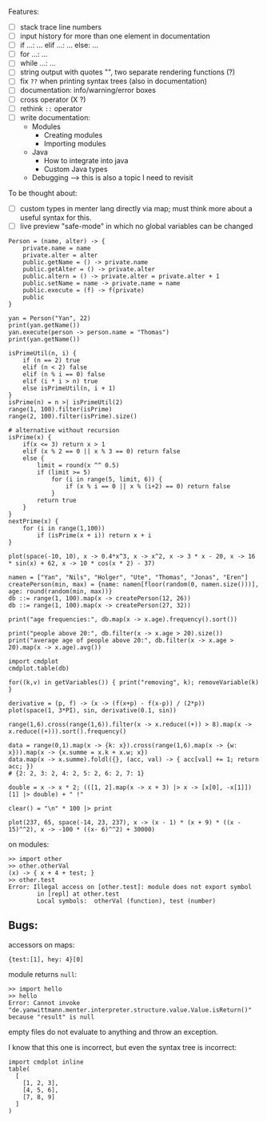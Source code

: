 Features:

- [ ] stack trace line numbers
- [ ] input history for more than one element in documentation
- [ ] if ...: ... elif ...: ... else: ...
- [ ] for ...: ...
- [ ] while ...: ...
- [ ] string output with quotes "", two separate rendering functions (?)
- [ ] fix `??` when printing syntax trees (also in documentation)
- [ ] documentation: info/warning/error boxes
- [ ] cross operator (X ?)
- [ ] rethink `::` operator
- [ ] write documentation:
  - Modules
    - Creating modules
    - Importing modules
  - Java
    - How to integrate into java
    - Custom Java types
  - Debugging --> this is also a topic I need to revisit

To be thought about:

- [ ] custom types in menter lang directly via map; must think more about a useful syntax for this.
- [ ] live preview "safe-mode" in which no global variables can be changed

```
Person = (name, alter) -> {
    private.name = name
    private.alter = alter
    public.getName = () -> private.name
    public.getAlter = () -> private.alter
    public.altern = () -> private.alter = private.alter + 1
    public.setName = name -> private.name = name
    public.execute = (f) -> f(private)
    public
}

yan = Person("Yan", 22)
print(yan.getName())
yan.execute(person -> person.name = "Thomas")
print(yan.getName())
```

```
isPrimeUtil(n, i) {
    if (n == 2) true
    elif (n < 2) false
    elif (n % i == 0) false
    elif (i * i > n) true
    else isPrimeUtil(n, i + 1)
}
isPrime(n) = n >| isPrimeUtil(2)
range(1, 100).filter(isPrime)
range(2, 100).filter(isPrime).size()

# alternative without recursion
isPrime(x) {
    if(x <= 3) return x > 1
    elif (x % 2 == 0 || x % 3 == 0) return false
    else {
        limit = round(x ^^ 0.5)
		if (limit >= 5)
            for (i in range(5, limit, 6)) {
                if (x % i == 0 || x % (i+2) == 0) return false
            }
        return true
    }
}
nextPrime(x) {
    for (i in range(1,100))
        if (isPrime(x + i)) return x + i
}
```

```
plot(space(-10, 10), x -> 0.4*x^3, x -> x^2, x -> 3 * x - 20, x -> 16 * sin(x) + 62, x -> 10 * cos(x * 2) - 37)
```

```
namen = ["Yan", "Nils", "Holger", "Ute", "Thomas", "Jonas", "Eren"]
createPerson(min, max) = {name: namen[floor(random(0, namen.size()))], age: round(random(min, max))}
db ::= range(1, 100).map(x -> createPerson(12, 26))
db ::= range(1, 100).map(x -> createPerson(27, 32))

print("age frequencies:", db.map(x -> x.age).frequency().sort())

print("people above 20:", db.filter(x -> x.age > 20).size())
print("average age of people above 20:", db.filter(x -> x.age > 20).map(x -> x.age).avg())

import cmdplot
cmdplot.table(db)
```

```
for((k,v) in getVariables()) { print("removing", k); removeVariable(k) }
```

```
derivative = (p, f) -> (x -> (f(x+p) - f(x-p)) / (2*p))
plot(space(1, 3*PI), sin, derivative(0.1, sin))
```

```
range(1,6).cross(range(1,6)).filter(x -> x.reduce((+)) > 8).map(x -> x.reduce((+))).sort().frequency()
```

```
data = range(0,1).map(x -> {k: x}).cross(range(1,6).map(x -> {w: x})).map(x -> {x.summe = x.k + x.w; x})
data.map(x -> x.summe).foldl({}, (acc, val) -> { acc[val] += 1; return acc; })
# {2: 2, 3: 2, 4: 2, 5: 2, 6: 2, 7: 1}
```

```
double = x -> x * 2; (([1, 2].map(x -> x + 3) |> x -> [x[0], -x[1]])[1] |> double) + " !"
```

```
clear() = "\n" * 100 |> print
```

```
plot(237, 65, space(-14, 23, 237), x -> (x - 1) * (x + 9) * ((x - 15)^^2), x -> -100 * ((x- 6)^^2) + 30000)
```

on modules:

```
>> import other
>> other.otherVal
(x) -> { x + 4 + test; }
>> other.test
Error: Illegal access on [other.test]: module does not export symbol
        in [repl] at other.test
        Local symbols:  otherVal (function), test (number)
```

## Bugs:

accessors on maps:

```
{test:[1], hey: 4}[0]
```

module returns `null`:

```
>> import hello
>> hello
Error: Cannot invoke "de.yanwittmann.menter.interpreter.structure.value.Value.isReturn()" because "result" is null
```

empty files do not evaluate to anything and throw an exception.

I know that this one is incorrect, but even the syntax tree is incorrect:

```
import cmdplot inline
table(
  [
    [1, 2, 3],
    [4, 5, 6],
    [7, 8, 9]
  ]
)
```